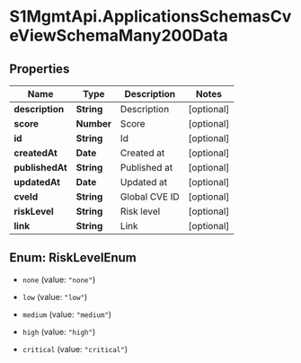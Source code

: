 # S1MgmtApi.ApplicationsSchemasCveViewSchemaMany200Data

## Properties
Name | Type | Description | Notes
------------ | ------------- | ------------- | -------------
**description** | **String** | Description | [optional] 
**score** | **Number** | Score | [optional] 
**id** | **String** | Id | [optional] 
**createdAt** | **Date** | Created at | [optional] 
**publishedAt** | **String** | Published at | [optional] 
**updatedAt** | **Date** | Updated at | [optional] 
**cveId** | **String** | Global CVE ID | [optional] 
**riskLevel** | **String** | Risk level | [optional] 
**link** | **String** | Link | [optional] 


<a name="RiskLevelEnum"></a>
## Enum: RiskLevelEnum


* `none` (value: `"none"`)

* `low` (value: `"low"`)

* `medium` (value: `"medium"`)

* `high` (value: `"high"`)

* `critical` (value: `"critical"`)




